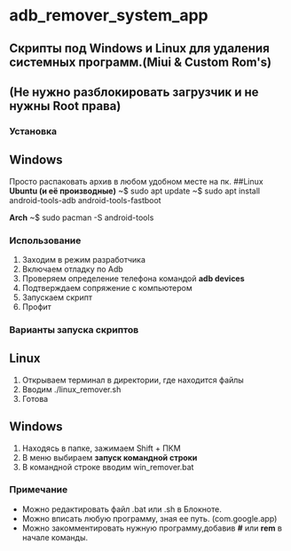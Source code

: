 # adb_remover_system_app

## Скрипты под Windows и Linux для удаления системных программ.(Miui & Custom Rom's)
## (Не нужно разблокировать загрузчик и не нужны Root права)

### Установка
## Windows
Просто распаковать архив в любом удобном месте на пк.
##Linux
**Ubuntu (и её производные)**
~$ sudo apt update
~$ sudo apt install android-tools-adb android-tools-fastboot

**Arch**
~$ sudo pacman -S android-tools

### Использование

1. Заходим в режим разработчика
2. Включаем отладку по Adb
3. Проверяем определение телефона командой **adb devices**
4. Подтверждаем сопряжение c компьютером
5. Запускаем скрипт
6. Профит

### Варианты запуска скриптов
## Linux
1. Открываем терминал в директории, где находится файлы
2. Вводим ./linux_remover.sh
3. Готова

## Windows  
1. Находясь в папке, зажимаем Shift + ПКМ
2. В меню выбираем **запуск командной строки**
3. В командной строке вводим win_remover.bat

### Примечание

* Можно редактировать  файл .bat или .sh в Блокноте.
* Можно вписать любую программу, зная ее путь. (com.google.app)
* Можно закомментировать нужную программу,добавив **#** или **rem** в начале команды.
